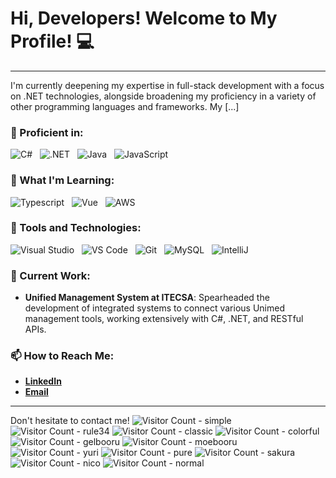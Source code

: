 # Hi, Developers! Welcome to My Profile! 💻

---

I'm currently deepening my expertise in full-stack development with a focus on .NET technologies, alongside broadening my proficiency in a variety of other programming languages and frameworks. My [...] 

### :1st_place_medal: Proficient in:
![C#](https://skillicons.dev/icons?i=cs)&nbsp;&nbsp;
![.NET](https://skillicons.dev/icons?i=dotnet)&nbsp;&nbsp;
![Java](https://skillicons.dev/icons?i=java)&nbsp;&nbsp;
![JavaScript](https://skillicons.dev/icons?i=js)&nbsp;&nbsp;

### 🚀 What I'm Learning:
![Typescript](https://skillicons.dev/icons?i=ts)&nbsp;&nbsp;
![Vue](https://skillicons.dev/icons?i=vue)&nbsp;&nbsp;
![AWS](https://skillicons.dev/icons?i=aws)&nbsp;&nbsp;

### 🔧 Tools and Technologies:
![Visual Studio](https://skillicons.dev/icons?i=visualstudio)&nbsp;&nbsp;
![VS Code](https://skillicons.dev/icons?i=vscode)&nbsp;&nbsp;
![Git](https://skillicons.dev/icons?i=git)&nbsp;&nbsp;
![MySQL](https://skillicons.dev/icons?i=mysql)&nbsp;&nbsp;
![IntelliJ](https://skillicons.dev/icons?i=idea)&nbsp;&nbsp;

### 🌟 Current Work:
- **Unified Management System at ITECSA**: Spearheaded the development of integrated systems to connect various Unimed management tools, working extensively with C#, .NET, and RESTful APIs.

### 📫 How to Reach Me:
- [**LinkedIn**](https://www.linkedin.com/in/murillojndem/)
- [**Email**](mailto:murillojndem@gmail.com)

---

Don't hesitate to contact me!
![Visitor Count - simple](https://count.getloli.com/get/@murillojndem?theme=simple)
![Visitor Count - rule34](https://count.getloli.com/get/@murillojndem?theme=rule34)
![Visitor Count - classic](https://count.getloli.com/get/@murillojndem?theme=classic)
![Visitor Count - colorful](https://count.getloli.com/get/@murillojndem?theme=colorful)
![Visitor Count - gelbooru](https://count.getloli.com/get/@murillojndem?theme=gelbooru)
![Visitor Count - moebooru](https://count.getloli.com/get/@murillojndem?theme=moebooru)
![Visitor Count - yuri](https://count.getloli.com/get/@murillojndem?theme=yuri)
![Visitor Count - pure](https://count.getloli.com/get/@murillojndem?theme=pure)
![Visitor Count - sakura](https://count.getloli.com/get/@murillojndem?theme=sakura)
![Visitor Count - nico](https://count.getloli.com/get/@murillojndem?theme=nico)
![Visitor Count - normal](https://count.getloli.com/get/@murillojndem?theme=normal)
